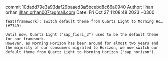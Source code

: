 commit 10dadd79e3a93daf29baaed3a5bcebd8c66a0940
Author: ilhan orhan <ilhan.orhan007@gmail.com>
Date:   Fri Oct 27 11:08:48 2023 +0300

    feat(framework): switch default theme from Quartz Light to Morning Ho… (#7749)
    
    Until now, Quartz Light ("sap_fiori_3") used to be the default theme for our framework.
    However, as Morning Horizon has been around for almost two years and the majority of our consumers migrated to Horizon, we now switch our default theme from Quartz Light to Morning Horizon ("sap_horizon").
